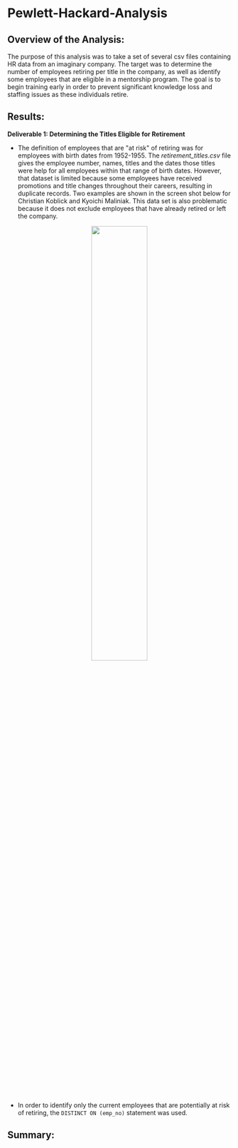 # Pewlett-Hackard-Analysis
## Overview of the Analysis: 

The purpose of this analysis was to take a set of several csv files containing HR data from an imaginary company. The target was to determine the number of employees retiring per title in the company, as well as identify some employees that are eligible in a mentorship program. The goal is to begin training early in order to prevent significant knowledge loss and staffing issues as these individuals retire. 

## Results:

**Deliverable 1: Determining the Titles Eligible for Retirement**

* The definition of employees that are "at risk" of retiring was for employees with birth dates from 1952-1955. The _retirement_titles.csv_ file gives the employee number, names, titles and the dates those titles were help for all employees within that range of birth dates. However, that dataset is limited because some employees have received promotions and title changes throughout their careers, resulting in duplicate records. Two examples are shown in the screen shot below for Christian Koblick and Kyoichi Maliniak. This data set is also problematic because it does not exclude employees that have already retired or left the company. 

<p align="center" width="100%">
    <img width="50%" src=https://user-images.githubusercontent.com/105991478/182036595-1fea4ba4-05cd-4ab4-b3b6-3a3aac535832.png>
</p>


* In order to identify only the current employees that are potentially at risk of retiring, the 
```DISTINCT ON (emp_no)``` statement was used. 

## Summary: 
